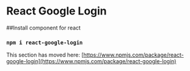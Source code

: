 # React Google Login

##Install component for react
### `npm i react-google-login`

This section has moved here: [https://www.npmjs.com/package/react-google-login](https://www.npmjs.com/package/react-google-login)